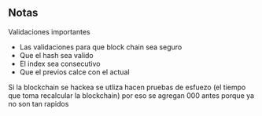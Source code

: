 ## Notas

Validaciones importantes
- Las validaciones para que block chain sea seguro
- Que el hash sea valido
- El index sea consecutivo
- Que el previos calce con el actual

Si la blockchain se hackea se utliza hacen pruebas de esfuezo
(el tiempo que toma recalcular la blockchain)
por eso se agregan 000 antes porque ya no son tan rapidos
